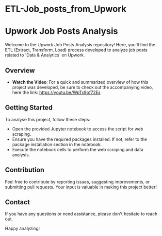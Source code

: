 # ETL-Job_posts_from_Upwork


# Upwork Job Posts Analysis

Welcome to the Upwork Job Posts Analysis repository! Here, you'll find the ETL (Extract, Transform, Load) process developed to analyze job posts related to 'Data & Analytics' on Upwork.

## Overview

- **Watch the Video**: For a quick and summarized overview of how this project was developed, be sure to check out the accompanying video, here the link:
  https://youtu.be/WpTx9of72Es 

## Getting Started

To analyse this project, follow these steps:

- Open the provided Jupyter notebook to access the script for web scraping.
- Ensure you have the required packages installed. If not, refer to the package installation section in the notebook.
- Execute the notebook cells to perform the web scraping and data analysis.

## Contribution

Feel free to contribute by reporting issues, suggesting improvements, or submitting pull requests. Your input is valuable in making this project better!

## Contact

If you have any questions or need assistance, please don't hesitate to reach out.

Happy analyzing!
